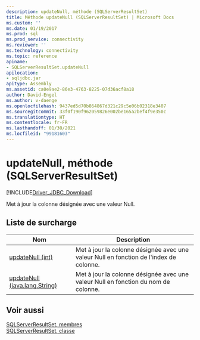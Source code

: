 ```yaml
---
description: updateNull, méthode (SQLServerResultSet)
title: Méthode updateNull (SQLServerResultSet) | Microsoft Docs
ms.custom: ''
ms.date: 01/19/2017
ms.prod: sql
ms.prod_service: connectivity
ms.reviewer: ''
ms.technology: connectivity
ms.topic: reference
apiname:
- SQLServerResultSet.updateNull
apilocation:
- sqljdbc.jar
apitype: Assembly
ms.assetid: ca0e9ae2-86e3-4763-8225-07d36acf8a18
author: David-Engel
ms.author: v-daenge
ms.openlocfilehash: 9437ed5d70b864867d321c29c5e06b02318e3407
ms.sourcegitcommit: 33f0f190f962059826e002be165a2bef4f9e350c
ms.translationtype: HT
ms.contentlocale: fr-FR
ms.lasthandoff: 01/30/2021
ms.locfileid: "99181603"
---
```

# <a name="updatenull-method-sqlserverresultset"></a>updateNull, méthode (SQLServerResultSet)
[!INCLUDE[Driver_JDBC_Download](../../../includes/driver_jdbc_download.md)]

  Met à jour la colonne désignée avec une valeur Null.  
  
## <a name="overload-list"></a>Liste de surcharge  
  
|Nom|Description|  
|----------|-----------------|  
|[updateNull (int)](../../../connect/jdbc/reference/updatenull-method-int.md)|Met à jour la colonne désignée avec une valeur Null en fonction de l'index de colonne.|  
|[updateNull (java.lang.String)](../../../connect/jdbc/reference/updatenull-method-java-lang-string.md)|Met à jour la colonne désignée avec une valeur Null en fonction du nom de colonne.|  
  
## <a name="see-also"></a>Voir aussi  
 [SQLServerResultSet, membres](../../../connect/jdbc/reference/sqlserverresultset-members.md)   
 [SQLServerResultSet, classe](../../../connect/jdbc/reference/sqlserverresultset-class.md)  
  
  
